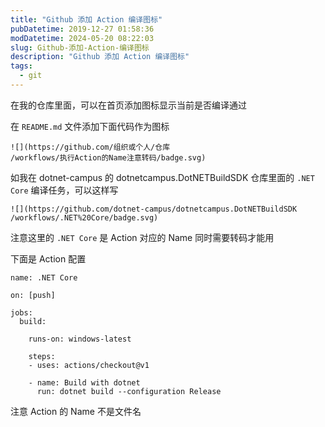 ```yaml
---
title: "Github 添加 Action 编译图标"
pubDatetime: 2019-12-27 01:58:36
modDatetime: 2024-05-20 08:22:03
slug: Github-添加-Action-编译图标
description: "Github 添加 Action 编译图标"
tags:
  - git
---
```





在我的仓库里面，可以在首页添加图标显示当前是否编译通过

<!--more-->


<!-- CreateTime:2019/12/27 9:58:36 -->



在 `README.md` 文件添加下面代码作为图标

```
![](https://github.com/组织或个人/仓库
/workflows/执行Action的Name注意转码/badge.svg)
```

如我在 dotnet-campus 的 dotnetcampus.DotNETBuildSDK 仓库里面的 `.NET Core` 编译任务，可以这样写

```
![](https://github.com/dotnet-campus/dotnetcampus.DotNETBuildSDK
/workflows/.NET%20Core/badge.svg)
```

注意这里的 `.NET Core` 是 Action 对应的 Name 同时需要转码才能用

下面是 Action 配置

```
name: .NET Core

on: [push]

jobs:
  build:

    runs-on: windows-latest

    steps:
    - uses: actions/checkout@v1
 
    - name: Build with dotnet
      run: dotnet build --configuration Release
```

注意 Action 的 Name 不是文件名

